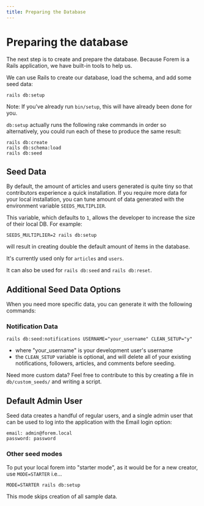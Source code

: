 ```yaml
---
title: Preparing the Database
---
```


# Preparing the database

The next step is to create and prepare the database. Because Forem is a Rails
application, we have built-in tools to help us.

We can use Rails to create our database, load the schema, and add some seed
data:

```shell
rails db:setup
```

Note: If you've already run `bin/setup`, this will have already been done for
you.

`db:setup` actually runs the following rake commands in order so alternatively,
you could run each of these to produce the same result:

```shell
rails db:create
rails db:schema:load
rails db:seed
```

## Seed Data

By default, the amount of articles and users generated is quite tiny so that
contributors experience a quick installation. If you require more data for your
local installation, you can tune amount of data generated with the environment
variable `SEEDS_MULTIPLIER`.

This variable, which defaults to `1`, allows the developer to increase the size
of their local DB. For example:

```shell
SEEDS_MULTIPLIER=2 rails db:setup
```

will result in creating double the default amount of items in the database.

It's currently used only for `articles` and `users`.

It can also be used for `rails db:seed` and `rails db:reset`.

## Additional Seed Data Options

When you need more specific data, you can generate it with the following
commands:

### Notification Data

```shell
rails db:seed:notifications USERNAME="your_username" CLEAN_SETUP="y"
```

- where "your_username" is your development user's username
- the `CLEAN_SETUP` variable is optional, and will delete all of your existing
  notifications, followers, articles, and comments before seeding.

Need more custom data? Feel free to contribute to this by creating a file in
`db/custom_seeds/` and writing a script.

## Default Admin User

Seed data creates a handful of regular users, and a single admin user that can
be used to log into the application with the Email login option:

```
email: admin@forem.local
password: password
```

### Other seed modes

To put your local forem into "starter mode", as it would be for a new creator,
use `MODE=STARTER` i.e...

```shell
MODE=STARTER rails db:setup
```

This mode skips creation of all sample data.
